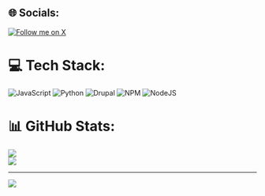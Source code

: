 
## 🌐 Socials:
[![Follow me on X](https://img.shields.io/badge/Twitter-Follow-1DA1F2?style=for-the-badge&logo=twitter&logoColor=white)](https://twitter.com/intent/follow?screen_name=achmdcstllo)

# 💻 Tech Stack:
![JavaScript](https://img.shields.io/badge/javascript-%23323330.svg?style=for-the-badge&logo=javascript&logoColor=%23F7DF1E) ![Python](https://img.shields.io/badge/python-3670A0?style=for-the-badge&logo=python&logoColor=ffdd54) ![Drupal](https://img.shields.io/badge/drupal-%230678BE.svg?style=for-the-badge&logo=drupal&logoColor=white) ![NPM](https://img.shields.io/badge/NPM-%23CB3837.svg?style=for-the-badge&logo=npm&logoColor=white) ![NodeJS](https://img.shields.io/badge/node.js-6DA55F?style=for-the-badge&logo=node.js&logoColor=white)
# 📊 GitHub Stats:

![](https://nirzak-streak-stats.vercel.app/?user=achmadcastello&theme=dark&hide_border=false)<br/>
![](https://github-readme-stats.vercel.app/api/top-langs/?username=achmadcastello&theme=dark&hide_border=false&include_all_commits=true&count_private=false&layout=compact)

---
[![](https://visitcount.itsvg.in/api?id=achmadcastello&icon=9&color=5)](https://visitcount.itsvg.in)
